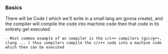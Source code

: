 ### Basics

There will be Code ( which we'll write in a small lang am gonna create), and the compiler will compile the code into machine code then that code in its entirety get executed.

    - Most common example of an compiler is the c/c++ compilers (gcc/g++, clang ... ) thus compilers compile the c/c++ code into a machine code which then can be executed
